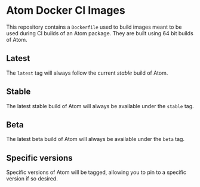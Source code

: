 # Atom Docker CI Images

This repository contains a `Dockerfile` used to build images meant to be used
during CI builds of an Atom package. They are built using 64 bit builds of Atom.

## Latest

The `latest` tag will always follow the current _stable_ build of Atom.

## Stable

The latest stable build of Atom will always be available under the `stable` tag.

## Beta

The latest beta build of Atom will always be available under the `beta` tag.

## Specific versions

Specific versions of Atom will be tagged, allowing you to pin to a specific
version if so desired.
